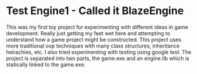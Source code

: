 # Test Engine1 - Called it BlazeEngine

This was my first toy project for experimenting with different ideas in game development. Really just getting my feet wet here and attempting to understand how a game project might be constructed. This project uses more traditional oop techniques with many class structures, inheritance heirachies, etc. I also tried experimenting with testing using google test. The project is separated into two parts, the game.exe and an engine.lib which is statically linked to the game.exe. 
